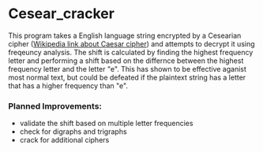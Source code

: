 # Cesear_cracker
This program takes a English language string encrypted by a Cesearian cipher ([Wikipedia link about Caesar cipher](https://en.wikipedia.org/wiki/Caesar_cipher)) and attempts to decrypt it using freqeuncy analysis. The shift is calculated by finding the highest frequency letter and performing a shift based on the differnce between the highest frequency letter and the letter "e". This has shown to be effective aganist most normal text, but could be defeated if the plaintext string has a letter that has a higher frequency than "e".

### Planned Improvements:
- validate the shift based on multiple letter frequencies 
- check for digraphs and trigraphs 
- crack for additional ciphers
